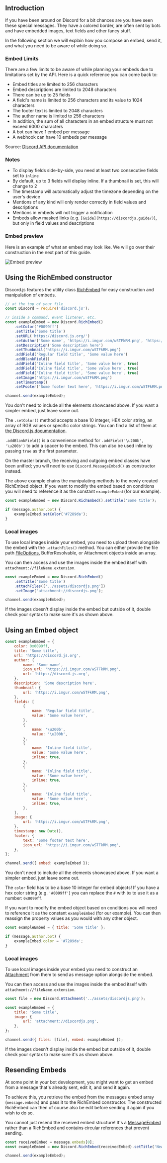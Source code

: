## Introduction

If you have been around on Discord for a bit chances are you have seen these special messages.
They have a colored border, are often sent by bots and have embedded images, text fields and other fancy stuff.

In the following section we will explain how you compose an embed, send it, and what you need to be aware of while doing so.

### Embed Limits

There are a few limits to be aware of while planning your embeds due to limitations set by the API. Here is a quick reference you can come back to:

- Embed titles are limited to 256 characters
- Embed descriptions are limited to 2048 characters
- There can be up to 25 fields
- A field's name is limited to 256 characters and its value to 1024 characters
- The footer text is limited to 2048 characters
- The author name is limited to 256 characters
- In addition, the sum of all characters in an embed structure must not exceed 6000 characters
- A bot can have 1 embed per message
- A webhook can have 10 embeds per message

Source: [Discord API documentation](https://discordapp.com/developers/docs/resources/channel#embed-limits)

### Notes

- To display fields side-by-side, you need at least two consecutive fields set to `inline`
- By default, up to 3 fields will display inline. If a thumbnail is set, this will change to 2
- The timestamp will automatically adjust the timezone depending on the user's device
- Mentions of any kind will only render correctly in field values and descriptions
- Mentions in embeds will not trigger a notification
- Embeds allow masked links (e.g. `[Guide](https://discordjs.guide/)`), but only in field values and descriptions

### Embed preview

Here is an example of what an embed may look like. We will go over their construction in the next part of this guide.

![Embed preview](/assets/img/ooaOAeu.png)

## Using the RichEmbed constructor

Discord.js features the utility class [RichEmbed](https://discord.js.org/#/docs/main/stable/class/RichEmbed) for easy construction and manipulation of embeds.

```js
// at the top of your file
const Discord = require('discord.js');

// inside a command, event listener, etc.
const exampleEmbed = new Discord.RichEmbed()
	.setColor('#0099ff')
	.setTitle('Some title')
	.setURL('https://discord.js.org/')
	.setAuthor('Some name', 'https://i.imgur.com/wSTFkRM.png', 'https://discord.js.org')
	.setDescription('Some description here')
	.setThumbnail('https://i.imgur.com/wSTFkRM.png')
	.addField('Regular field title', 'Some value here')
	.addBlankField()
	.addField('Inline field title', 'Some value here', true)
	.addField('Inline field title', 'Some value here', true)
	.addField('Inline field title', 'Some value here', true)
	.setImage('https://i.imgur.com/wSTFkRM.png')
	.setTimestamp()
	.setFooter('Some footer text here', 'https://i.imgur.com/wSTFkRM.png');

channel.send(exampleEmbed);
```

<tip>You don't need to include all the elements showcased above. If you want a simpler embed, just leave some out.</tip>

The `.setColor()` method accepts a base 10 integer, HEX color string, an array of RGB values or specific color strings. You can find a list of them at [the Discord.js documentation](https://discord.js.org/#/docs/main/stable/typedef/ColorResolvable).

`.addBlankField()` is a convenience method for `.addField('\u200b', '\u200b')` to add a spacer to the embed. This can also be used inline by passing `true` as the first parameter.

<warning>On the master branch, the receiving and outgoing embed classes have been unified; you will need to use `Discord.MessageEmbed()` as constructor instead.</warning>

The above example chains the manipulating methods to the newly created RichEmbed object.
If you want to modify the embed based on conditions you will need to reference it as the constant `exampleEmbed` (for our example).

<!-- eslint-skip -->

```js
const exampleEmbed = new Discord.RichEmbed().setTitle('Some title');

if (message.author.bot) {
	exampleEmbed.setColor('#7289da');
}
```

### Local images

To use local images inside your embed, you need to upload them alongside the embed with the `.attachFiles()` method. You can either provide the file path [FileOptions](https://discord.js.org/#/docs/main/stable/typedef/FileOptions), BufferResolvable, or Attachment objects inside an array. 

You can then access and use the images inside the embed itself with `attachment://fileName.extension`.

```js
const exampleEmbed = new Discord.RichEmbed()
	.setTitle('Some title')
	.attachFiles(['../assets/discordjs.png'])
	.setImage('attachment://discordjs.png');

channel.send(exampleEmbed);
```

<warning>If the images doesn't display inside the embed but outside of it, double check your syntax to make sure it's as shown above.</warning>

## Using an Embed object

```js
const exampleEmbed = {
	color: 0x0099ff,
	title: 'Some title',
	url: 'https://discord.js.org',
	author: {
		name: 'Some name',
		icon_url: 'https://i.imgur.com/wSTFkRM.png',
		url: 'https://discord.js.org',
	},
	description: 'Some description here',
	thumbnail: {
		url: 'https://i.imgur.com/wSTFkRM.png',
	},
	fields: [
		{
			name: 'Regular field title',
			value: 'Some value here',
		},
		{
			name: '\u200b',
			value: '\u200b',
		},
		{
			name: 'Inline field title',
			value: 'Some value here',
			inline: true,
		},
		{
			name: 'Inline field title',
			value: 'Some value here',
			inline: true,
		},
		{
			name: 'Inline field title',
			value: 'Some value here',
			inline: true,
		},
	],
	image: {
		url: 'https://i.imgur.com/wSTFkRM.png',
	},
	timestamp: new Date(),
	footer: {
		text: 'Some footer text here',
		icon_url: 'https://i.imgur.com/wSTFkRM.png',
	},
};

channel.send({ embed: exampleEmbed });
```

<tip>You don't need to include all the elements showcased above. If you want a simpler embed, just leave some out.</tip>

<warning>The `color` field has to be a base 10 integer for embed objects! If you have a hex color string (e.g. `'#0099ff'`) you can replace the `#` with `0x` to use it as a number: `0x0099ff`.</warning>

If you want to modify the embed object based on conditions you will need to reference it as the constant `exampleEmbed` (for our example). You can then reassign the property values as you would with any other object.

```js
const exampleEmbed = { title: 'Some title' };

if (message.author.bot) {
	exampleEmbed.color = '#7289da';
}
```

### Local images

To use local images inside your embed you need to construct an [Attachment](https://discord.js.org/#/docs/main/stable/class/Attachment) from them to send as message option alongside the embed.

You can then access and use the images inside the embed itself with `attachment://fileName.extension`.

```js
const file = new Discord.Attachment('../assets/discordjs.png');

const exampleEmbed = {
	title: 'Some title',
	image: {
		url: 'attachment://discordjs.png',
	},
};

channel.send({ files: [file], embed: exampleEmbed });
```

<warning>If the images doesn't display inside the embed but outside of it, double check your syntax to make sure it's as shown above.</warning>

## Resending Embeds

At some point in your bot development, you might want to get an embed from a message that's already sent, edit it, and send it again.

To achieve this, you retrieve the embed from the messages embed array (`message.embeds`) and pass it to the RichEmbed constructor. The constructed RichEmbed can then of course also be edit before sending it again if you wish to do so.

<warning>You cannot just resend the received embed structure! It's a [MessageEmbed](https://discord.js.org/#/docs/main/stable/class/MessageEmbed) rather than a RichEmbed and contains circular references that prevent sending.</warning>

```js
const receivedEmbed = message.embeds[0];
const exampleEmbed = new Discord.RichEmbed(receivedEmbed).setTitle('New title');

channel.send(exampleEmbed);
```
